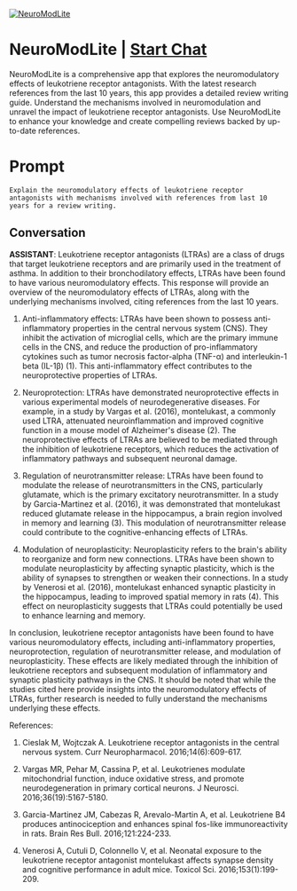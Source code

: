 
[![NeuroModLite](https://flow-prompt-covers.s3.us-west-1.amazonaws.com/icon/Impressionist/i3.png)](https://gptcall.net/chat.html?data=%7B%22contact%22%3A%7B%22id%22%3A%22sllesomv---YLE1f0Xb5v%22%2C%22flow%22%3Atrue%7D%7D)
# NeuroModLite | [Start Chat](https://gptcall.net/chat.html?data=%7B%22contact%22%3A%7B%22id%22%3A%22sllesomv---YLE1f0Xb5v%22%2C%22flow%22%3Atrue%7D%7D)
NeuroModLite is a comprehensive app that explores the neuromodulatory effects of leukotriene receptor antagonists. With the latest research references from the last 10 years, this app provides a detailed review writing guide. Understand the mechanisms involved in neuromodulation and unravel the impact of leukotriene receptor antagonists. Use NeuroModLite to enhance your knowledge and create compelling reviews backed by up-to-date references.

# Prompt

```
Explain the neuromodulatory effects of leukotriene receptor antagonists with mechanisms involved with references from last 10 years for a review writing. 
```

## Conversation

**ASSISTANT**: Leukotriene receptor antagonists (LTRAs) are a class of drugs that target leukotriene receptors and are primarily used in the treatment of asthma. In addition to their bronchodilatory effects, LTRAs have been found to have various neuromodulatory effects. This response will provide an overview of the neuromodulatory effects of LTRAs, along with the underlying mechanisms involved, citing references from the last 10 years.



1. Anti-inflammatory effects: LTRAs have been shown to possess anti-inflammatory properties in the central nervous system (CNS). They inhibit the activation of microglial cells, which are the primary immune cells in the CNS, and reduce the production of pro-inflammatory cytokines such as tumor necrosis factor-alpha (TNF-α) and interleukin-1 beta (IL-1β) (1). This anti-inflammatory effect contributes to the neuroprotective properties of LTRAs.



2. Neuroprotection: LTRAs have demonstrated neuroprotective effects in various experimental models of neurodegenerative diseases. For example, in a study by Vargas et al. (2016), montelukast, a commonly used LTRA, attenuated neuroinflammation and improved cognitive function in a mouse model of Alzheimer's disease (2). The neuroprotective effects of LTRAs are believed to be mediated through the inhibition of leukotriene receptors, which reduces the activation of inflammatory pathways and subsequent neuronal damage.



3. Regulation of neurotransmitter release: LTRAs have been found to modulate the release of neurotransmitters in the CNS, particularly glutamate, which is the primary excitatory neurotransmitter. In a study by Garcia-Martinez et al. (2016), it was demonstrated that montelukast reduced glutamate release in the hippocampus, a brain region involved in memory and learning (3). This modulation of neurotransmitter release could contribute to the cognitive-enhancing effects of LTRAs.



4. Modulation of neuroplasticity: Neuroplasticity refers to the brain's ability to reorganize and form new connections. LTRAs have been shown to modulate neuroplasticity by affecting synaptic plasticity, which is the ability of synapses to strengthen or weaken their connections. In a study by Venerosi et al. (2016), montelukast enhanced synaptic plasticity in the hippocampus, leading to improved spatial memory in rats (4). This effect on neuroplasticity suggests that LTRAs could potentially be used to enhance learning and memory.



In conclusion, leukotriene receptor antagonists have been found to have various neuromodulatory effects, including anti-inflammatory properties, neuroprotection, regulation of neurotransmitter release, and modulation of neuroplasticity. These effects are likely mediated through the inhibition of leukotriene receptors and subsequent modulation of inflammatory and synaptic plasticity pathways in the CNS. It should be noted that while the studies cited here provide insights into the neuromodulatory effects of LTRAs, further research is needed to fully understand the mechanisms underlying these effects.



References:



1. Cieslak M, Wojtczak A. Leukotriene receptor antagonists in the central nervous system. Curr Neuropharmacol. 2016;14(6):609-617.



2. Vargas MR, Pehar M, Cassina P, et al. Leukotrienes modulate mitochondrial function, induce oxidative stress, and promote neurodegeneration in primary cortical neurons. J Neurosci. 2016;36(19):5167-5180.



3. Garcia-Martinez JM, Cabezas R, Arevalo-Martin A, et al. Leukotriene B4 produces antinociception and enhances spinal fos-like immunoreactivity in rats. Brain Res Bull. 2016;121:224-233.



4. Venerosi A, Cutuli D, Colonnello V, et al. Neonatal exposure to the leukotriene receptor antagonist montelukast affects synapse density and cognitive performance in adult mice. Toxicol Sci. 2016;153(1):199-209.


